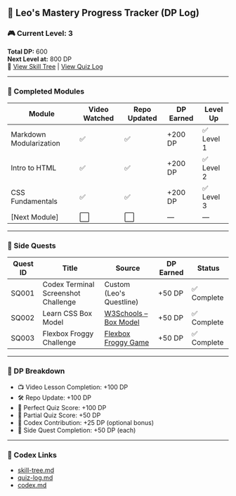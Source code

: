 ## 🧠 Leo's Mastery Progress Tracker (DP Log)

### 🎮 Current Level: 3

**Total DP:** 600  
**Next Level at:** 800 DP  
🔗 [View Skill Tree](skill-tree.md) | [View Quiz Log](quiz-log.md)

---

### 🧠 Completed Modules

| Module                     | Video Watched | Repo Updated | DP Earned | Level Up |
|---------------------------|----------------|--------------|-----------|----------|
|  Markdown Modularization | ✅ | ✅ | +200 DP | ✅ Level 1 |
|  Intro to HTML           | ✅ | ✅ | +200 DP | ✅ Level 2 |
|  CSS Fundamentals        | ✅ | ✅ | +200 DP | ✅ Level 3 |
|  [Next Module]           | ⬜ | ⬜ | —       | —           |

---

### 🎯 Side Quests

| Quest ID | Title                               | Source                              | DP Earned | Status     |
|----------|-------------------------------------|-------------------------------------|-----------|------------|
| SQ001     | Codex Terminal Screenshot Challenge | Custom (Leo's Questline)            | +50 DP    | ✅ Complete |
| SQ002     | Learn CSS Box Model                | [W3Schools – Box Model](https://www.w3schools.com/css/css_boxmodel.asp) | +50 DP    | ✅ Complete |
| SQ003     | Flexbox Froggy Challenge           | [Flexbox Froggy Game](https://flexboxfroggy.com/) | +50 DP    | ✅ Complete |

---

### 🎯 DP Breakdown

- 📺 Video Lesson Completion: +100 DP  
- 🛠️ Repo Update: +100 DP  
- 🧪 Perfect Quiz Score: +100 DP  
- 🧠 Partial Quiz Score: +50 DP  
- 🧾 Codex Contribution: +25 DP (optional bonus)  
- 🎯 Side Quest Completion: +50 DP (each)

---

### 🧾 Codex Links

- [skill-tree.md](../Q003_CSS_Fundamentals/skill-tree.md)  
- [quiz-log.md](../Q003_CSS_Fundamentals/quiz-log.md)  
- [codex.md](../Q003_CSS_Fundamentals/codex.md)
